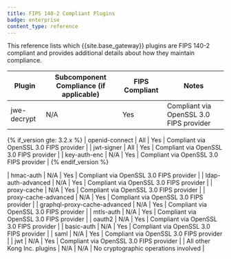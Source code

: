```yaml
---
title: FIPS 140-2 Compliant Plugins
badge: enterprise
content_type: reference
---
```


This reference lists which {{site.base_gateway}} plugins are FIPS 140-2 compliant and provides additional details about how they maintain compliance.

| Plugin  | Subcomponent Compliance (if applicable)         | FIPS Compliant    | Notes |
|-------|-------------|--------|-----|
| jwe-decrypt | N/A | Yes | Compliant via OpenSSL 3.0 FIPS provider |

{% if_version gte: 3.2.x %}
| openid-connect | All | Yes | Compliant via OpenSSL 3.0 FIPS provider |
| jwt-signer | All | Yes | Compliant via OpenSSL 3.0 FIPS provider |
| key-auth-enc | N/A | Yes | Compliant via OpenSSL 3.0 FIPS provider |
{% endif_version %}

| hmac-auth | N/A | Yes | Compliant via OpenSSL 3.0 FIPS provider |
| ldap-auth-advanced | N/A | Yes | Compliant via OpenSSL 3.0 FIPS provider |
| proxy-cache | N/A | Yes | Compliant via OpenSSL 3.0 FIPS provider |
| proxy-cache-advanced | N/A | Yes | Compliant via OpenSSL 3.0 FIPS provider |
| graphql-proxy-cache-advanced | N/A | Yes | Compliant via OpenSSL 3.0 FIPS provider |
| mtls-auth | N/A | Yes | Compliant via OpenSSL 3.0 FIPS provider |
| oauth2 | N/A | Yes | Compliant via OpenSSL 3.0 FIPS provider |
| basic-auth | N/A | Yes | Compliant via OpenSSL 3.0 FIPS provider |
| saml | N/A | Yes | Compliant via OpenSSL 3.0 FIPS provider |
| jwt | N/A | Yes | Compliant via OpenSSL 3.0 FIPS provider |
| All other Kong Inc. plugins | N/A | N/A | No cryptographic operations involved |